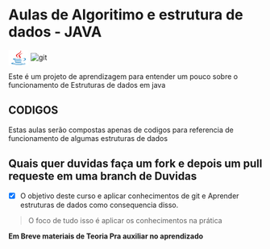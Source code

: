# Aulas de Algoritimo e estrutura de dados - JAVA

  <img align="center" alt="Java" height="30" width="40" src="https://raw.githubusercontent.com/devicons/devicon/master/icons/java/java-original.svg"> <img align="center" alt="git" height="30" width="40" src="https://cdn.jsdelivr.net/gh/devicons/devicon@latest/icons/git/git-original.svg" />
  
Este é um projeto de aprendizagem para entender um pouco sobre o funcionamento de Estruturas de dados em java

## CODIGOS

Estas aulas serão compostas apenas de codigos para referencia de funcionamento de algumas estruturas de dados

## Quais quer duvidas faça um fork e depois um pull requeste em uma branch de Duvidas

- [x] O objetivo deste curso e aplicar conhecimentos de git e Aprender estruturas de dados como consequencia disso.

> O foco de tudo isso é aplicar os conhecimentos na prática

**Em Breve materiais de Teoria Pra auxiliar no aprendizado**
